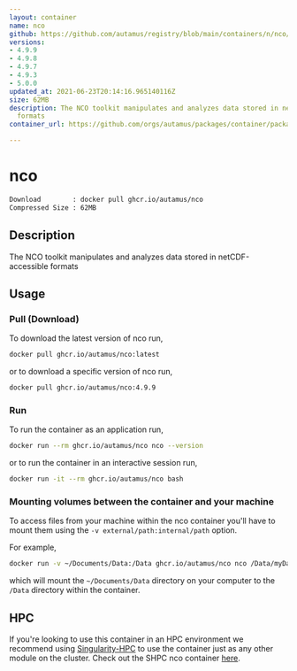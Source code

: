 ```yaml
---
layout: container
name: nco
github: https://github.com/autamus/registry/blob/main/containers/n/nco/spack.yaml
versions:
- 4.9.9
- 4.9.8
- 4.9.7
- 4.9.3
- 5.0.0
updated_at: 2021-06-23T20:14:16.965140116Z
size: 62MB
description: The NCO toolkit manipulates and analyzes data stored in netCDF-accessible
  formats
container_url: https://github.com/orgs/autamus/packages/container/package/nco

---
```

# nco
```bash 
Download        : docker pull ghcr.io/autamus/nco
Compressed Size : 62MB
```

## Description
The NCO toolkit manipulates and analyzes data stored in netCDF-accessible formats

## Usage
### Pull (Download)
To download the latest version of nco run,

```bash
docker pull ghcr.io/autamus/nco:latest
```

or to download a specific version of nco run,

```bash
docker pull ghcr.io/autamus/nco:4.9.9
```
### Run
To run the container as an application run,
```bash
docker run --rm ghcr.io/autamus/nco nco --version
```

or to run the container in an interactive session run,
```bash
docker run -it --rm ghcr.io/autamus/nco bash
```

### Mounting volumes between the container and your machine
To access files from your machine within the nco container you'll have to mount them using the `-v external/path:internal/path` option.

For example,
```bash
docker run -v ~/Documents/Data:/Data ghcr.io/autamus/nco nco /Data/myData.csv
```
which will mount the `~/Documents/Data` directory on your computer to the `/Data` directory within the container.

## HPC
If you're looking to use this container in an HPC environment we recommend using [Singularity-HPC](https://singularity-hpc.readthedocs.io) to use the container just as any other module on the cluster. Check out the SHPC nco container [here](https://singularityhub.github.io/singularity-hpc/r/ghcr.io-autamus-nco/).